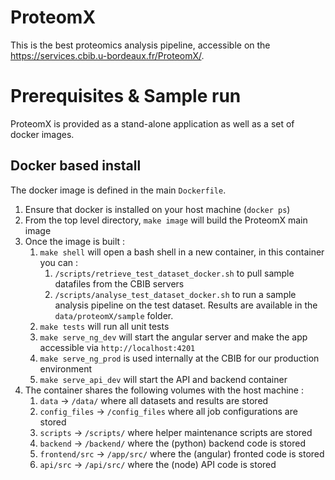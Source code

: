 # ProteomX

This is the best proteomics analysis pipeline, accessible on the https://services.cbib.u-bordeaux.fr/ProteomX/.

# Prerequisites & Sample run

ProteomX is provided as a stand-alone application as well as a set of docker images.

## Docker based install

The docker image is defined in the main `Dockerfile`.

1. Ensure that docker is installed on your host machine (`docker ps`)
1. From the top level directory, `make image` will build the ProteomX main image
1. Once the image is built :
	1. `make shell` will open a bash shell in a new container, in this container you can :
		1. `/scripts/retrieve_test_dataset_docker.sh` to pull sample datafiles from the CBIB servers
		1. `/scripts/analyse_test_dataset_docker.sh` to run a sample analysis pipeline on the test dataset. Results are available in the `data/proteomX/sample` folder.
	1. `make tests` will run all unit tests
	1. `make serve_ng_dev` will start the angular server and make the app accessible via `http://localhost:4201`
	1. `make serve_ng_prod` is used internally at the CBIB for our production environment
	1. `make serve_api_dev` will start the API and backend container
1. The container shares the following volumes with the host machine :
	1. `data` -> `/data/` where all datasets and results are stored
	1. `config_files` -> `/config_files` where all job configurations are stored
	1. `scripts` -> `/scripts/` where helper maintenance scripts are stored
	1. `backend` -> `/backend/` where the (python) backend code is stored
	1. `frontend/src` -> `/app/src/` where the (angular) fronted code is stored
	1. `api/src` -> `/api/src/` where the (node) API code is stored 

